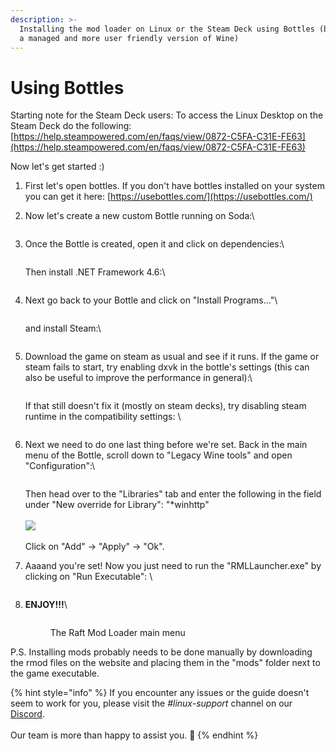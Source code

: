 ```yaml
---
description: >-
  Installing the mod loader on Linux or the Steam Deck using Bottles (basically
  a managed and more user friendly version of Wine)
---
```


# Using Bottles

Starting note for the Steam Deck users: To access the Linux Desktop on the Steam Deck do the following: [https://help.steampowered.com/en/faqs/view/0872-C5FA-C31E-FE63](https://help.steampowered.com/en/faqs/view/0872-C5FA-C31E-FE63)



Now let's get started :)

1. First let's open bottles. If you don't have bottles installed on your system you can get it here: [https://usebottles.com/](https://usebottles.com/)
2.  Now let's create a new custom Bottle running on Soda:\


    <figure><img src="../../../.gitbook/assets/grafik (8).png" alt=""><figcaption></figcaption></figure>


3.  Once the Bottle is created, open it and click on dependencies:\


    <figure><img src="../../../.gitbook/assets/Screenshot 2023-10-16 174522.png" alt=""><figcaption></figcaption></figure>

    Then install .NET Framework 4.6:\


    <figure><img src="../../../.gitbook/assets/grafik.png" alt=""><figcaption></figcaption></figure>
4.  Next go back to your Bottle and click on "Install Programs..."\


    <figure><img src="../../../.gitbook/assets/grafik (1).png" alt=""><figcaption></figcaption></figure>

    and install Steam:\


    <figure><img src="../../../.gitbook/assets/grafik (2).png" alt=""><figcaption></figcaption></figure>


5.  Download the game on steam as usual and see if it runs. If the game or steam fails to start, try enabling dxvk in the bottle's settings (this can also be useful to improve the performance in general):\


    <figure><img src="../../../.gitbook/assets/grafik (3).png" alt=""><figcaption></figcaption></figure>

    If that still doesn't fix it (mostly on steam decks), try disabling steam runtime in the compatibility settings: \


    <figure><img src="../../../.gitbook/assets/grafik (4).png" alt=""><figcaption></figcaption></figure>


6.  Next we need to do one last thing before we're set. Back in the main menu of the Bottle, scroll down to "Legacy Wine tools" and open "Configuration":\


    <figure><img src="../../../.gitbook/assets/grafik (5).png" alt=""><figcaption></figcaption></figure>

    Then head over to the "Libraries" tab and enter the following in the field under "New override for Library": "\*winhttp"\
    \
    ![](<../../../.gitbook/assets/grafik (6).png>)\
    \
    Click on "Add" -> "Apply" -> "Ok".
7.  Aaaand you're set! Now you just need to run the "RMLLauncher.exe" by clicking on "Run Executable": \


    <figure><img src="../../../.gitbook/assets/grafik (7).png" alt=""><figcaption></figcaption></figure>


8.  **ENJOY!!!**\


    <figure><img src="../../../.gitbook/assets/spaces_bUQfC6JPDbsyAF18yxAF_uploads_git-blob-7aef095370dfe2cdb137ac1bd808bf79177e001a_image (4).png" alt=""><figcaption><p>The Raft Mod Loader main menu</p></figcaption></figure>



P.S. Installing mods probably needs to be done manually by downloading the rmod files on the website and placing them in the "mods" folder next to the game executable.&#x20;

{% hint style="info" %}
If you encounter any issues or the guide doesn't seem to work for you, please visit the            _#linux-support_ channel on our [Discord](https://www.raftmodding.com/discord).\
\
Our team is more than happy to assist you. 🙂
{% endhint %}
